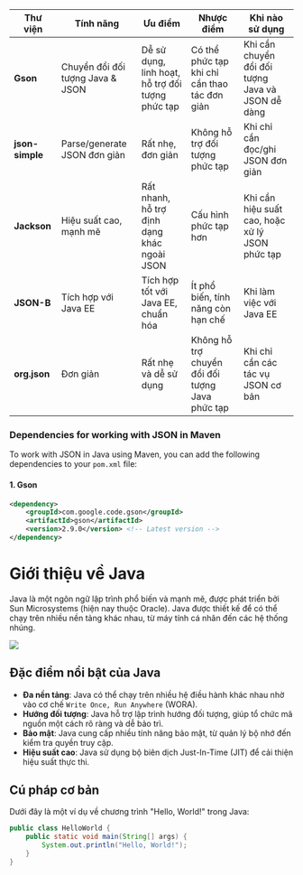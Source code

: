 | Thư viện     | Tính năng                | Ưu điểm                                       | Nhược điểm                                 | Khi nào sử dụng |
|--------------|--------------------------|-----------------------------------------------|--------------------------------------------|----------------|
| **Gson**     | Chuyển đổi đối tượng Java & JSON | Dễ sử dụng, linh hoạt, hỗ trợ đối tượng phức tạp | Có thể phức tạp khi chỉ cần thao tác đơn giản | Khi cần chuyển đổi đối tượng Java và JSON dễ dàng |
| **json-simple** | Parse/generate JSON đơn giản  | Rất nhẹ, đơn giản                            | Không hỗ trợ đối tượng phức tạp              | Khi chỉ cần đọc/ghi JSON đơn giản |
| **Jackson**  | Hiệu suất cao, mạnh mẽ      | Rất nhanh, hỗ trợ định dạng khác ngoài JSON   | Cấu hình phức tạp hơn                      | Khi cần hiệu suất cao, hoặc xử lý JSON phức tạp |
| **JSON-B**   | Tích hợp với Java EE        | Tích hợp tốt với Java EE, chuẩn hóa          | Ít phổ biến, tính năng còn hạn chế           | Khi làm việc với Java EE |
| **org.json** | Đơn giản                   | Rất nhẹ và dễ sử dụng                        | Không hỗ trợ chuyển đổi đối tượng Java phức tạp | Khi chỉ cần các tác vụ JSON cơ bản |


### Dependencies for working with JSON in Maven

To work with JSON in Java using Maven, you can add the following dependencies to your `pom.xml` file:

#### 1. Gson
```xml
<dependency>
    <groupId>com.google.code.gson</groupId>
    <artifactId>gson</artifactId>
    <version>2.9.0</version> <!-- Latest version -->
</dependency>
```


 
 # Giới thiệu về Java

Java là một ngôn ngữ lập trình phổ biến và mạnh mẽ, được phát triển bởi Sun Microsystems (hiện nay thuộc Oracle). Java được thiết kế để có thể chạy trên nhiều nền tảng khác nhau, từ máy tính cá nhân đến các hệ thống nhúng.

![](https://th.bing.com/th/id/OIP.2vUTawLyzalDoTv7zF6JTQHaEo?rs=1&pid=ImgDetMain)
## Đặc điểm nổi bật của Java

- **Đa nền tảng**: Java có thể chạy trên nhiều hệ điều hành khác nhau nhờ vào cơ chế `Write Once, Run Anywhere` (WORA).
- **Hướng đối tượng**: Java hỗ trợ lập trình hướng đối tượng, giúp tổ chức mã nguồn một cách rõ ràng và dễ bảo trì.
- **Bảo mật**: Java cung cấp nhiều tính năng bảo mật, từ quản lý bộ nhớ đến kiểm tra quyền truy cập.
- **Hiệu suất cao**: Java sử dụng bộ biên dịch Just-In-Time (JIT) để cải thiện hiệu suất thực thi.

## Cú pháp cơ bản

Dưới đây là một ví dụ về chương trình "Hello, World!" trong Java:

```java
public class HelloWorld {
    public static void main(String[] args) {
        System.out.println("Hello, World!");
    }
}

